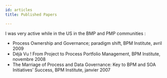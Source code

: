```yaml
---
id: articles
title: Published Papers

---
```

I was very active while in the US in the BMP and PMP communities :

* Process Ownership and Governance; paradigm shift, BPM Institute, avril 2009
* Déjà Vu ! From Project to Process Portfolio Management, BPM Institute, novembre 2008
* The Marriage of Process and Data Governance: Key to BPM and SOA Initiatives’ Success, BPM Institute, janvier 2007